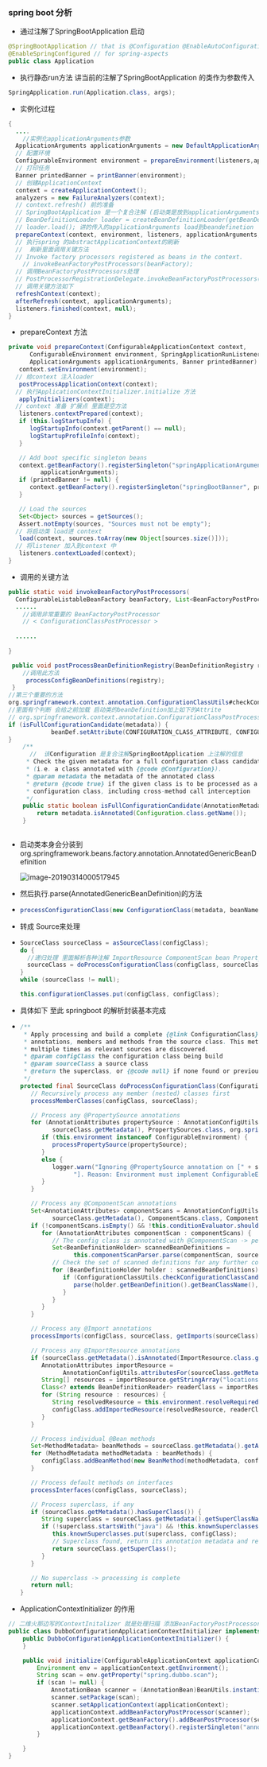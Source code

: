 ### spring boot 分析

*  通过注解了SpringBootApplication 启动

```java
@SpringBootApplication // that is @Configuration @EnableAutoConfiguration @ComponentScan
@EnableSpringConfigured // for spring-aspects
public class Application 
```

* 执行静态run方法  讲当前的注解了SpringBootApplication 的类作为参数传入

```java
SpringApplication.run(Application.class, args);
```

* 实例化过程

```java
{
  ....
    //实例化applicationArguments参数
  ApplicationArguments applicationArguments = new DefaultApplicationArguments(args);
  // 配置环境
  ConfigurableEnvironment environment = prepareEnvironment(listeners,applicationArguments);
  // 打印任务
  Banner printedBanner = printBanner(environment);
  // 创建ApplicationContext
  context = createApplicationContext();
  analyzers = new FailureAnalyzers(context);
  // context.refresh() 前的准备
  // SpringBootApplication 是一个复合注解 (启动类是放到applicationArguments中)
  // BeanDefinitionLoader loader = createBeanDefinitionLoader(getBeanDefinitionRegistry(context), sources);
  // loader.load(); 讲的传入的applicationArguments load到beandefinetion 
  prepareContext(context, environment, listeners, applicationArguments,printedBanner);
  // 执行spring 的abstractApplicationContext的刷新
  //  刷新里面调用关键方法
  // Invoke factory processors registered as beans in the context.
	// invokeBeanFactoryPostProcessors(beanFactory);
  // 调用BeanFactoryPostProcessors处理
  // PostProcessorRegistrationDelegate.invokeBeanFactoryPostProcessors(beanFactory, getBeanFactoryPostProcessors());
  // 调用关键方法如下
  refreshContext(context);
  afterRefresh(context, applicationArguments);
  listeners.finished(context, null);
}
```

*  prepareContext 方法

```java
private void prepareContext(ConfigurableApplicationContext context,
      ConfigurableEnvironment environment, SpringApplicationRunListeners listeners,
      ApplicationArguments applicationArguments, Banner printedBanner) {
   context.setEnvironment(environment);
  // 给context 注入loader
   postProcessApplicationContext(context);
  // 执行ApplicationContextInitializer.initialize 方法
   applyInitializers(context);
  // context 准备 扩展点 里面是空方法
   listeners.contextPrepared(context);
   if (this.logStartupInfo) {
      logStartupInfo(context.getParent() == null);
      logStartupProfileInfo(context);
   }

   // Add boot specific singleton beans
   context.getBeanFactory().registerSingleton("springApplicationArguments",
         applicationArguments);
   if (printedBanner != null) {
      context.getBeanFactory().registerSingleton("springBootBanner", printedBanner);
   }

   // Load the sources
   Set<Object> sources = getSources();
   Assert.notEmpty(sources, "Sources must not be empty");
  // 将启动类 load进 context
   load(context, sources.toArray(new Object[sources.size()]));
  // 将listener 加入到context 中
   listeners.contextLoaded(context);
}
```

* 调用的关键方法

```java
public static void invokeBeanFactoryPostProcessors(
  ConfigurableListableBeanFactory beanFactory, List<BeanFactoryPostProcessor> beanFactoryPostProcessors) {
  ......
    //调用非常重要的 BeanFactoryPostProcessor
    // < ConfigurationClassPostProcessor >
   
  ......
  
}

 public void postProcessBeanDefinitionRegistry(BeanDefinitionRegistry registry){
    //调用此方法
     processConfigBeanDefinitions(registry);
 }
//第三个重要的方法
org.springframework.context.annotation.ConfigurationClassUtils#checkConfigurationClassCandidate 
//里面有个判断 会给之前加载 启动类的beanDefinition加上如下的Attrite
// org.springframework.context.annotation.ConfigurationClassPostProcessor.configurationClass full的属性
if (isFullConfigurationCandidate(metadata)) {
			beanDef.setAttribute(CONFIGURATION_CLASS_ATTRIBUTE, CONFIGURATION_CLASS_FULL);
}
	/**
	  //  该Configuration 是复合注解SpringBootApplication 上注解的信息
	 * Check the given metadata for a full configuration class candidate
	 * (i.e. a class annotated with {@code @Configuration}).
	 * @param metadata the metadata of the annotated class
	 * @return {@code true} if the given class is to be processed as a full
	 * configuration class, including cross-method call interception
	 */
	public static boolean isFullConfigurationCandidate(AnnotationMetadata metadata) {
		return metadata.isAnnotated(Configuration.class.getName());
	}
 
```

* 启动类本身会分装到 org.springframework.beans.factory.annotation.AnnotatedGenericBeanDefinition

  ![image-20190314000517945](/Users/wch/opensource/note/assets/image-20190314000517945.png)

* 然后执行.parse(AnnotatedGenericBeanDefinition)的方法

* ```java
  processConfigurationClass(new ConfigurationClass(metadata, beanName));
  ```

* 转成 Source来处理

* ```java
  SourceClass sourceClass = asSourceClass(configClass);
  do {
    //递归处理 里面解析各种注解 ImportResource ComponentScan bean PropertySources 
    sourceClass = doProcessConfigurationClass(configClass, sourceClass);
  }
  while (sourceClass != null);
  
  this.configurationClasses.put(configClass, configClass);
  ```

* 具体如下 至此 springboot 的解析封装基本完成

* ```java
  /**
   * Apply processing and build a complete {@link ConfigurationClass} by reading the
   * annotations, members and methods from the source class. This method can be called
   * multiple times as relevant sources are discovered.
   * @param configClass the configuration class being build
   * @param sourceClass a source class
   * @return the superclass, or {@code null} if none found or previously processed
   */
  protected final SourceClass doProcessConfigurationClass(ConfigurationClass configClass, SourceClass sourceClass) throws IOException {
     // Recursively process any member (nested) classes first
     processMemberClasses(configClass, sourceClass);
  
     // Process any @PropertySource annotations
     for (AnnotationAttributes propertySource : AnnotationConfigUtils.attributesForRepeatable(
           sourceClass.getMetadata(), PropertySources.class, org.springframework.context.annotation.PropertySource.class)) {
        if (this.environment instanceof ConfigurableEnvironment) {
           processPropertySource(propertySource);
        }
        else {
           logger.warn("Ignoring @PropertySource annotation on [" + sourceClass.getMetadata().getClassName() +
                 "]. Reason: Environment must implement ConfigurableEnvironment");
        }
     }
  
     // Process any @ComponentScan annotations
     Set<AnnotationAttributes> componentScans = AnnotationConfigUtils.attributesForRepeatable(
           sourceClass.getMetadata(), ComponentScans.class, ComponentScan.class);
     if (!componentScans.isEmpty() && !this.conditionEvaluator.shouldSkip(sourceClass.getMetadata(), ConfigurationPhase.REGISTER_BEAN)) {
        for (AnnotationAttributes componentScan : componentScans) {
           // The config class is annotated with @ComponentScan -> perform the scan immediately
           Set<BeanDefinitionHolder> scannedBeanDefinitions =
                 this.componentScanParser.parse(componentScan, sourceClass.getMetadata().getClassName());
           // Check the set of scanned definitions for any further config classes and parse recursively if necessary
           for (BeanDefinitionHolder holder : scannedBeanDefinitions) {
              if (ConfigurationClassUtils.checkConfigurationClassCandidate(holder.getBeanDefinition(), this.metadataReaderFactory)) {
                 parse(holder.getBeanDefinition().getBeanClassName(), holder.getBeanName());
              }
           }
        }
     }
  
     // Process any @Import annotations
     processImports(configClass, sourceClass, getImports(sourceClass), true);
  
     // Process any @ImportResource annotations
     if (sourceClass.getMetadata().isAnnotated(ImportResource.class.getName())) {
        AnnotationAttributes importResource =
              AnnotationConfigUtils.attributesFor(sourceClass.getMetadata(), ImportResource.class);
        String[] resources = importResource.getStringArray("locations");
        Class<? extends BeanDefinitionReader> readerClass = importResource.getClass("reader");
        for (String resource : resources) {
           String resolvedResource = this.environment.resolveRequiredPlaceholders(resource);
           configClass.addImportedResource(resolvedResource, readerClass);
        }
     }
  
     // Process individual @Bean methods
     Set<MethodMetadata> beanMethods = sourceClass.getMetadata().getAnnotatedMethods(Bean.class.getName());
     for (MethodMetadata methodMetadata : beanMethods) {
        configClass.addBeanMethod(new BeanMethod(methodMetadata, configClass));
     }
  
     // Process default methods on interfaces
     processInterfaces(configClass, sourceClass);
  
     // Process superclass, if any
     if (sourceClass.getMetadata().hasSuperClass()) {
        String superclass = sourceClass.getMetadata().getSuperClassName();
        if (!superclass.startsWith("java") && !this.knownSuperclasses.containsKey(superclass)) {
           this.knownSuperclasses.put(superclass, configClass);
           // Superclass found, return its annotation metadata and recurse
           return sourceClass.getSuperClass();
        }
     }
  
     // No superclass -> processing is complete
     return null;
  }
  ```

*  ApplicationContextInitializer 的作用

  ```java
  // 二维火那边写的ContextInitalizer 就是处理扫描 添加BeanFactoryPostProcessor的处理
  public class DubboConfigurationApplicationContextInitializer implements ApplicationContextInitializer<ConfigurableApplicationContext> {
      public DubboConfigurationApplicationContextInitializer() {
      }
  
      public void initialize(ConfigurableApplicationContext applicationContext) {
          Environment env = applicationContext.getEnvironment();
          String scan = env.getProperty("spring.dubbo.scan");
          if (scan != null) {
              AnnotationBean scanner = (AnnotationBean)BeanUtils.instantiate(AnnotationBean.class);
              scanner.setPackage(scan);
              scanner.setApplicationContext(applicationContext);
              applicationContext.addBeanFactoryPostProcessor(scanner);
              applicationContext.getBeanFactory().addBeanPostProcessor(scanner);
              applicationContext.getBeanFactory().registerSingleton("annotationBean", scanner);
          }
  
      }
  }
  ```